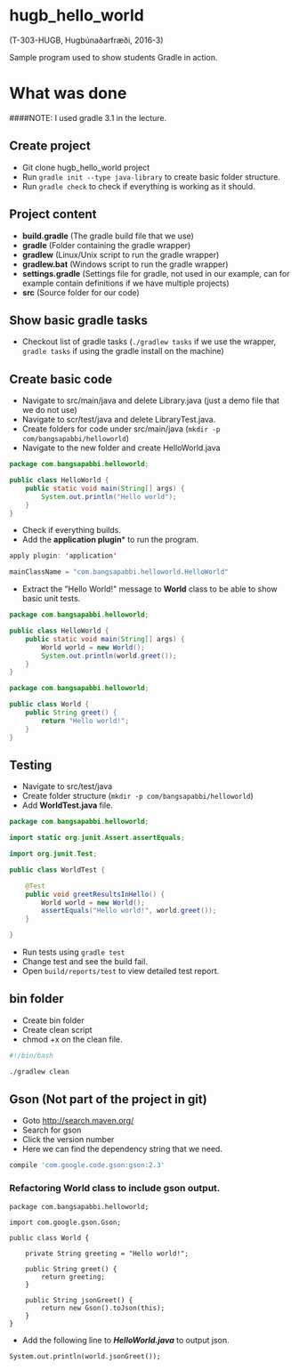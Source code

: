 hugb_hello_world
================
(T-303-HUGB, Hugbúnaðarfræði, 2016-3)

Sample program used to show students Gradle in action.


What was done
===========

####NOTE: I used gradle 3.1 in the lecture.

## Create project


- Git clone hugb_hello_world project
- Run ``` gradle init --type java-library ``` to create basic folder structure.
- Run ``` gradle check ``` to check if everything is working as it should.

## Project content


- **build.gradle** (The gradle build file that we use)
- **gradle** (Folder containing the gradle wrapper)
- **gradlew** (Linux/Unix script to run the gradle wrapper)
- **gradlew.bat** (Windows script to run the gradle wrapper)
- **settings.gradle** (Settings file for gradle, not used in our example, can for example contain definitions if we have multiple projects)
- **src** (Source folder for our code)


## Show basic gradle tasks

- Checkout list of gradle tasks (```./gradlew tasks``` if we use the wrapper,  ```gradle tasks``` if using the gradle install on the machine)

## Create basic code

- Navigate to src/main/java and delete Library.java (just a demo file that we do not use)
- Navigate to scr/test/java and delete LibraryTest.java.
- Create folders for code under src/main/java (```mkdir -p com/bangsapabbi/helloworld```)
- Navigate to the new folder and create HelloWorld.java

```java
package com.bangsapabbi.helloworld;

public class HelloWorld {
    public static void main(String[] args) {
        System.out.println("Hello world");
    }
}
```

- Check if everything builds.
- Add the **application plugin*** to run the program.

```java
apply plugin: 'application'

mainClassName = "com.bangsapabbi.helloworld.HelloWorld"
```

- Extract the "Hello World!" message to **World** class to be able to show basic unit tests.

```java
package com.bangsapabbi.helloworld;

public class HelloWorld {
    public static void main(String[] args) {
        World world = new World();
        System.out.println(world.greet());
    }
}
```

```java
package com.bangsapabbi.helloworld;

public class World {
    public String greet() {
        return "Hello world!";
    }
}
```


## Testing

- Navigate to src/test/java 
- Create folder structure (```mkdir -p com/bangsapabbi/helloworld```)
- Add **WorldTest.java** file.

```java
package com.bangsapabbi.helloworld;

import static org.junit.Assert.assertEquals;

import org.junit.Test;

public class WorldTest {

    @Test
    public void greetResultsInHello() {
        World world = new World();
        assertEquals("Hello world!", world.greet());
    }

}
```



- Run tests using ``` gradle test ```
- Change test and see the build fail.
- Open ```build/reports/test``` to view detailed test report.


## bin folder
- Create bin folder
- Create clean script
- chmod +x on the clean file.

```bash
#!/bin/bash

./gradlew clean
```



## Gson (Not part of the project in git)
- Goto http://search.maven.org/
- Search for gson
- Click the version number
- Here we can find the dependency string that we need.
```groovy
compile 'com.google.code.gson:gson:2.3'
```

### Refactoring World class to include gson output.
```
package com.bangsapabbi.helloworld;

import com.google.gson.Gson;

public class World {

    private String greeting = "Hello world!";

    public String greet() {
        return greeting;
    }

    public String jsonGreet() {
        return new Gson().toJson(this);
    }
}
```

- Add the following line to ***HelloWorld.java*** to output json.

```
System.out.println(world.jsonGreet());

```

